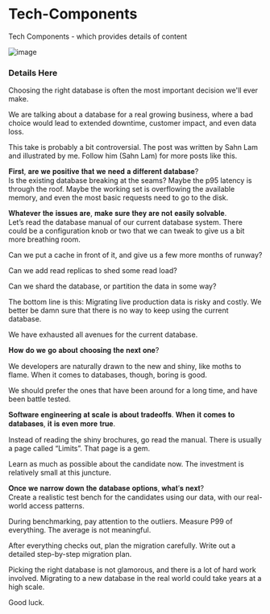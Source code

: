 # Tech-Components
Tech Components - which provides details of content

![image](https://user-images.githubusercontent.com/115500959/195163365-c5840b3e-0710-4600-947f-429fb72e20dd.png)

### Details Here

Choosing the right database is often the most important decision we'll ever make. <br>

We are talking about a database for a real growing business, where a bad choice would lead to extended downtime, customer impact, and even data loss.<br>

This take is probably a bit controversial. The post was written by Sahn Lam and illustrated by me. Follow him (Sahn Lam) for more posts like this.<br>

𝐅𝐢𝐫𝐬𝐭, 𝐚𝐫𝐞 𝐰𝐞 𝐩𝐨𝐬𝐢𝐭𝐢𝐯𝐞 𝐭𝐡𝐚𝐭 𝐰𝐞 𝐧𝐞𝐞𝐝 𝐚 𝐝𝐢𝐟𝐟𝐞𝐫𝐞𝐧𝐭 𝐝𝐚𝐭𝐚𝐛𝐚𝐬𝐞?<br>
Is the existing database breaking at the seams? Maybe the p95 latency is through the roof. 
Maybe the working set is overflowing the available memory, and even the most basic requests need to go to the disk.<br>

𝐖𝐡𝐚𝐭𝐞𝐯𝐞𝐫 𝐭𝐡𝐞 𝐢𝐬𝐬𝐮𝐞𝐬 𝐚𝐫𝐞, 𝐦𝐚𝐤𝐞 𝐬𝐮𝐫𝐞 𝐭𝐡𝐞𝐲 𝐚𝐫𝐞 𝐧𝐨𝐭 𝐞𝐚𝐬𝐢𝐥𝐲 𝐬𝐨𝐥𝐯𝐚𝐛𝐥𝐞.<br>
Let’s read the database manual of our current database system. There could be a configuration knob or two that we can tweak to give us a bit more breathing room.<br>

Can we put a cache in front of it, and give us a few more months of runway?<br>

Can we add read replicas to shed some read load?<br>

Can we shard the database, or partition the data in some way?<br>

The bottom line is this: Migrating live production data is risky and costly. We better be damn sure that there is no way to keep using the current database.<br>

We have exhausted all avenues for the current database. <br>

𝐇𝐨𝐰 𝐝𝐨 𝐰𝐞 𝐠𝐨 𝐚𝐛𝐨𝐮𝐭 𝐜𝐡𝐨𝐨𝐬𝐢𝐧𝐠 𝐭𝐡𝐞 𝐧𝐞𝐱𝐭 𝐨𝐧𝐞?<br>

We developers are naturally drawn to the new and shiny, like moths to flame. When it comes to databases, though, boring is good.<br>

We should prefer the ones that have been around for a long time, and have been battle tested. <br>

𝐒𝐨𝐟𝐭𝐰𝐚𝐫𝐞 𝐞𝐧𝐠𝐢𝐧𝐞𝐞𝐫𝐢𝐧𝐠 𝐚𝐭 𝐬𝐜𝐚𝐥𝐞 𝐢𝐬 𝐚𝐛𝐨𝐮𝐭 𝐭𝐫𝐚𝐝𝐞𝐨𝐟𝐟𝐬. 𝐖𝐡𝐞𝐧 𝐢𝐭 𝐜𝐨𝐦𝐞𝐬 𝐭𝐨 𝐝𝐚𝐭𝐚𝐛𝐚𝐬𝐞𝐬, 𝐢𝐭 𝐢𝐬 𝐞𝐯𝐞𝐧 𝐦𝐨𝐫𝐞 𝐭𝐫𝐮𝐞.<br>

Instead of reading the shiny brochures, go read the manual. There is usually a page called “Limits”. That page is a gem.<br>

Learn as much as possible about the candidate now. The investment is relatively small at this juncture.<br>

𝐎𝐧𝐜𝐞 𝐰𝐞 𝐧𝐚𝐫𝐫𝐨𝐰 𝐝𝐨𝐰𝐧 𝐭𝐡𝐞 𝐝𝐚𝐭𝐚𝐛𝐚𝐬𝐞 𝐨𝐩𝐭𝐢𝐨𝐧𝐬, 𝐰𝐡𝐚𝐭’𝐬 𝐧𝐞𝐱𝐭?<br>
Create a realistic test bench for the candidates using our data, with our real-world access patterns.<br>

During benchmarking, pay attention to the outliers. Measure P99 of everything. The average is not meaningful.<br>

After everything checks out, plan the migration carefully. Write out a detailed step-by-step migration plan.<br>

Picking the right database is not glamorous, and there is a lot of hard work involved. Migrating to a new database in the real world could take years at a high scale.<br>

Good luck.
